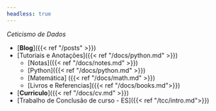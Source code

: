 ```yaml
---
headless: true
---
```


_Ceticismo de Dados_

- [**Blog**]({{< ref "/posts" >}})
- [Tutoriais e Anotações]({{< ref "/docs/python.md" >}})
  - [Notas]({{< ref "/docs/notes.md" >}})
  - [Python]({{< ref "/docs/python.md" >}})
  - [Matemática] ({{< ref "/docs/math.md" >}})
  - [Livros e Referencias]({{< ref "/docs/books.md">}})
- [**Curriculo**]({{< ref "/docs/cv.md" >}})
- [Trabalho de Conclusão de curso - ES]({{< ref "/tcc/intro.md">}})

